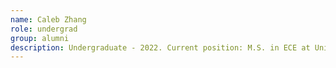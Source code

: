 ```yaml
---
name: Caleb Zhang
role: undergrad
group: alumni
description: Undergraduate - 2022. Current position: M.S. in ECE at University of Michigan
---
```

